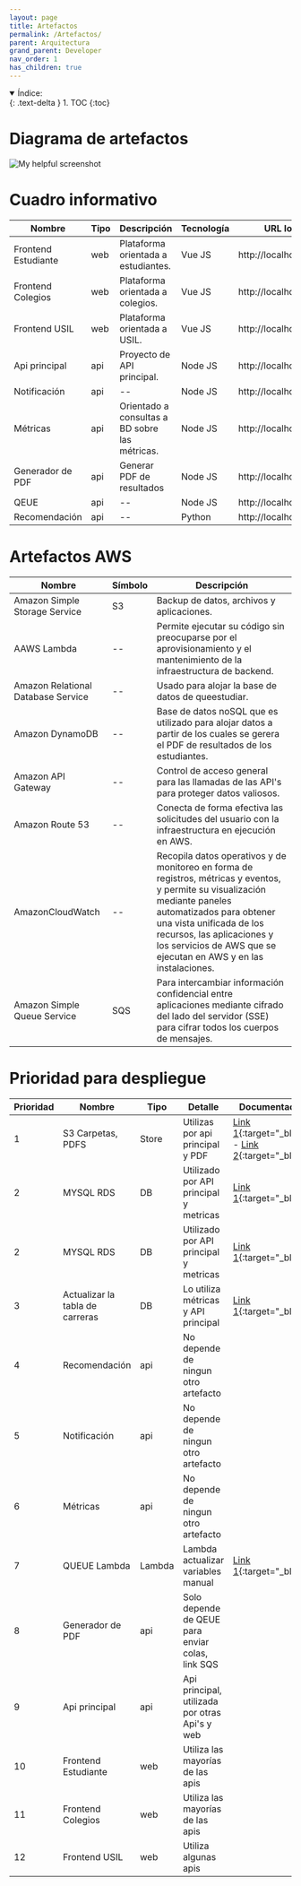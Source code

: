 ```yaml
---
layout: page
title: Artefactos
permalink: /Artefactos/
parent: Arquitectura
grand_parent: Developer
nav_order: 1
has_children: true
---
```


<details open markdown="block">
  <summary>
    Índice:
  </summary>
  {: .text-delta }
1. TOC
{:toc}
</details>

# Diagrama de artefactos

  ![My helpful screenshot](https://cdn.discordapp.com/attachments/905940010019213402/1013822962748624968/Untitled_Diagram.drawio_5.png)


# Cuadro informativo

| Nombre                   | Tipo                                 | Descripción | Tecnología | URL local | URL producción |
| -----------                 | -----------                           | ----------- | ----------- | ----------- | ----------- |
| Frontend Estudiante                  | web                         | Plataforma orientada a estudiantes. | Vue JS | http://localhost:3000/ | https://orientacion.queestudiar.la/ |
| Frontend Colegios                  | web                         | Plataforma orientada a colegios. | Vue JS | http://localhost:3000 | https://school.queestudiar.pe/ |
| Frontend USIL                  | web                         | Plataforma orientada a USIL. | Vue JS | http://localhost:3000 | https://usil.queestudiar.la/ |
| Api principal                  | api                         | Proyecto de API principal. | Node JS | http://localhost:2000 | https://service.qeestudiar.com/api |
| Notificación                  | api                         | -- | Node JS | http://localhost:2000 | https://service.qeestudiar.com/api/notifications |
| Métricas                  | api                         | Orientado a consultas a BD sobre las métricas. | Node JS | http://localhost:2000 | https://service.qeestudiar.com/api/metrics |
| Generador de PDF                  | api                         | Generar PDF de resultados | Node JS | http://localhost:1000 | https://service.qeestudiar.com/api/pdf |
| QEUE                  | api                         | -- | Node JS | http://localhost:2000 | https://service.qeestudiar.com/api/*** |
| Recomendación                  | api                         | -- | Python | http://localhost:4000 | https://service.qeestudiar.com/api |



# Artefactos AWS

| Nombre                   | Símbolo                                 | Descripción |
| -----------                 | -----------                           | ----------- |
| Amazon Simple Storage Service                   | S3                         |  Backup de datos, archivos y aplicaciones. |
| AAWS Lambda                    | --                         |  Permite ejecutar su código sin preocuparse por el aprovisionamiento y el mantenimiento de la infraestructura de backend. |
| Amazon Relational Database Service                    | --                         |  Usado para alojar la base de datos de queestudiar. |
| Amazon DynamoDB                    | --                         |  Base de datos noSQL que es utilizado para alojar datos a partir de los cuales se gerera el PDF de resultados de los estudiantes. |
| Amazon API Gateway                    | --                         |  Control de acceso general para las llamadas de las API's para proteger datos valiosos. |
| Amazon Route 53                    | --                         |  Conecta de forma efectiva las solicitudes del usuario con la infraestructura en ejecución en AWS. |
| AmazonCloudWatch                   | --                         |  Recopila datos operativos y de monitoreo en forma de registros, métricas y eventos, y permite su visualización mediante paneles automatizados para obtener una vista unificada de los recursos, las aplicaciones y los servicios de AWS que se ejecutan en AWS y en las instalaciones. |
|Amazon Simple Queue Service                    | SQS                         |  Para intercambiar información confidencial entre aplicaciones mediante cifrado del lado del servidor (SSE) para cifrar todos los cuerpos de mensajes. |


# Prioridad para despliegue

| Prioridad | Nombre              | Tipo    | Detalle                                           | Documentación |
|-----------|---------------------|---------|--------------------------------------------------------|---------------|
| 1         | S3 Carpetas, PDFS   | Store   | Utilizas por api principal y PDF                    |  [Link 1](https://beamish-cascaron-ae4c37.netlify.app/queestudiar%20sqs%20pdf/#aws-s3){:target="_blank"} - [Link 2](https://beamish-cascaron-ae4c37.netlify.app/queestudiar%20aws/#bucket-s3){:target="_blank"}            |
| 2         | MYSQL RDS           | DB      | Utilizado por API principal y metricas              |  [Link 1](https://beamish-cascaron-ae4c37.netlify.app/queestudiar%20bd/){:target="_blank"}             |
| 2         | MYSQL RDS           | DB      | Utilizado por API principal y metricas              |  [Link 1](https://beamish-cascaron-ae4c37.netlify.app/queestudiar%20bd/){:target="_blank"}             |
| 3         | Actualizar la tabla de carreras           | DB      | Lo utiliza métricas y API principal                 |  [Link 1](https://drive.google.com/drive/u/5/folders/1EtcgWaoNTANT8QSWHsRtULYsqW4-8SOO){:target="_blank"}             |
| 4         | Recomendación       | api     | No depende de ningun otro artefacto                |               |
| 5         | Notificación        | api     | No depende de ningun otro artefacto                |               |
| 6         | Métricas            | api     | No depende de ningun otro artefacto                |               |
| 7         | QUEUE Lambda         | Lambda  | Lambda actualizar variables manual                 |   [Link 1](https://beamish-cascaron-ae4c37.netlify.app/queestudiar%20sqs%20pdf/#forma-de-despliegue-autom%C3%A1tica){:target="_blank"}             |
| 8         | Generador de PDF    | api     | Solo depende de QEUE para enviar colas, link SQS    |               |
| 9        | Api principal       | api     | Api principal, utilizada por otras Api's y web     |               |
| 10        | Frontend Estudiante | web     | Utiliza las mayorías de las apis                    |               |
| 11        | Frontend Colegios   | web     | Utiliza las mayorías de las apis                    |               |
| 12        | Frontend USIL       | web     | Utiliza algunas apis                                |               |







